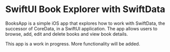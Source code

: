 # SwiftUI Book Explorer with SwiftData

BooksApp is a simple iOS app that explores how to work with SwiftData, the successor of CoreData, in a SwiftUI application. The app allows users to browse, add, edit and delete books and view book details.

This app is a work in progress. More functionality will be added.
